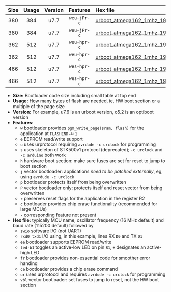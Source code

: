|Size|Usage|Version|Features|Hex file|
|:-:|:-:|:-:|:-:|:--|
|380|384|u7.7|`weu-jPr-c`|[urboot_atmega162_1mhz_19200bps_swio_rxb2_txb3_ee_led+b0_fr_ce_ur_vbl.hex](https://raw.githubusercontent.com/stefanrueger/urboot.hex/main/cores/majorcore/atmega162/fcpu_1mhz/19200_bps/urboot_atmega162_1mhz_19200bps_swio_rxb2_txb3_ee_led+b0_fr_ce_ur_vbl.hex)|
|380|384|u7.7|`weu-jPr-c`|[urboot_atmega162_1mhz_19200bps_swio_rxd0_txd1_ee_led+b0_fr_ce_ur_vbl.hex](https://raw.githubusercontent.com/stefanrueger/urboot.hex/main/cores/majorcore/atmega162/fcpu_1mhz/19200_bps/urboot_atmega162_1mhz_19200bps_swio_rxd0_txd1_ee_led+b0_fr_ce_ur_vbl.hex)|
|362|512|u7.7|`weu-hpr-c`|[urboot_atmega162_1mhz_19200bps_swio_rxb2_txb3_ee_led+b0_fr_ce_ur.hex](https://raw.githubusercontent.com/stefanrueger/urboot.hex/main/cores/majorcore/atmega162/fcpu_1mhz/19200_bps/urboot_atmega162_1mhz_19200bps_swio_rxb2_txb3_ee_led+b0_fr_ce_ur.hex)|
|362|512|u7.7|`weu-hpr-c`|[urboot_atmega162_1mhz_19200bps_swio_rxd0_txd1_ee_led+b0_fr_ce_ur.hex](https://raw.githubusercontent.com/stefanrueger/urboot.hex/main/cores/majorcore/atmega162/fcpu_1mhz/19200_bps/urboot_atmega162_1mhz_19200bps_swio_rxd0_txd1_ee_led+b0_fr_ce_ur.hex)|
|466|512|u7.7|`wes-hpr-c`|[urboot_atmega162_1mhz_19200bps_swio_rxb2_txb3_ee_led+b0_fr_ce.hex](https://raw.githubusercontent.com/stefanrueger/urboot.hex/main/cores/majorcore/atmega162/fcpu_1mhz/19200_bps/urboot_atmega162_1mhz_19200bps_swio_rxb2_txb3_ee_led+b0_fr_ce.hex)|
|466|512|u7.7|`wes-hpr-c`|[urboot_atmega162_1mhz_19200bps_swio_rxd0_txd1_ee_led+b0_fr_ce.hex](https://raw.githubusercontent.com/stefanrueger/urboot.hex/main/cores/majorcore/atmega162/fcpu_1mhz/19200_bps/urboot_atmega162_1mhz_19200bps_swio_rxd0_txd1_ee_led+b0_fr_ce.hex)|

- **Size:** Bootloader code size including small table at top end
- **Usage:** How many bytes of flash are needed, ie, HW boot section or a multiple of the page size
- **Version:** For example, u7.6 is an urboot version, o5.2 is an optiboot version
- **Features:**
  + `w` bootloader provides `pgm_write_page(sram, flash)` for the application at `FLASHEND-4+1`
  + `e` EEPROM read/write support
  + `u` uses urprotocol requiring `avrdude -c urclock` for programming
  + `s` uses skeleton of STK500v1 protocol (deprecated); `-c urclock` and `-c arduino` both work
  + `h` hardware boot section: make sure fuses are set for reset to jump to boot section
  + `j` vector bootloader: applications *need to be patched externally*, eg, using `avrdude -c urclock`
  + `p` bootloader protects itself from being overwritten
  + `P` vector bootloader only: protects itself and reset vector from being overwritten
  + `r` preserves reset flags for the application in the register R2
  + `c` bootloader provides chip erase functionality (recommended for large MCUs)
  + `-` corresponding feature not present
- **Hex file:** typically MCU name, oscillator frequency (16 MHz default) and baud rate (115200 default) followed by
  + `swio` software I/O (not UART)
  + `rxd0 txd1` I/O using, in this example, lines RX `D0` and TX `D1`
  + `ee` bootloader supports EEPROM read/write
  + `led-b1` toggles an active-low LED on pin `B1`, `+` designates an active-high LED
  + `fr` bootloader provides non-essential code for smoother error handing
  + `ce` bootloader provides a chip erase command
  + `ur` uses urprotocol and requires `avrdude -c urclock` for programming
  + `vbl` vector bootloader: set fuses to jump to reset, not the HW boot section
